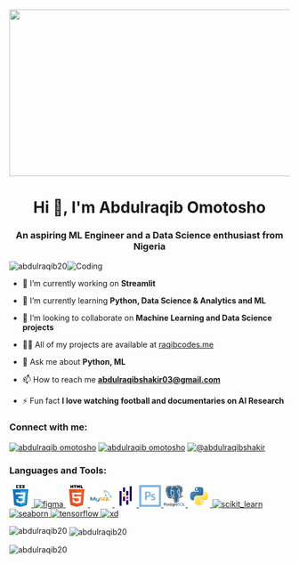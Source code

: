 <h1><img align="center" alt="" width="1000" height="300" src="https://media2.giphy.com/media/ko7twHhomhk8E/giphy.gif?cid=790b7611614ac06dbeb4a524d744494d67898204ec45c6ae&rid=giphy.gif&ct=g"></h1>
<h1 align="center">Hi 👋, I'm Abdulraqib Omotosho</h1>
<h3 align="center">An aspiring ML Engineer and a Data Science enthusiast from Nigeria</h3>
<img align="right" alt="Coding" width="400" src="https://cdn.dribbble.com/users/1019864/screenshots/3079099/codeloop.gif">

<p align="left"> <img src="https://komarev.com/ghpvc/?username=abdulraqib20&label=Profile%20views&color=0e75b6&style=flat" alt="abdulraqib20" /> </p>

- 🔭 I’m currently working on **Streamlit**

- 🌱 I’m currently learning **Python, Data Science & Analytics and ML**

- 👯 I’m looking to collaborate on **Machine Learning and Data Science projects**

- 👨‍💻 All of my projects are available at [raqibcodes.me](raqibcodes.me)

- 💬 Ask me about **Python, ML**

- 📫 How to reach me **abdulraqibshakir03@gmail.com**

- ⚡ Fun fact **I love watching football and documentaries on AI Research**

<h3 align="left">Connect with me:</h3>
<p align="left">
<a href="https://linkedin.com/in/abdulraqib omotosho" target="blank"><img align="center" src="https://raw.githubusercontent.com/rahuldkjain/github-profile-readme-generator/master/src/images/icons/Social/linked-in-alt.svg" alt="abdulraqib omotosho" height="30" width="40" /></a>
<a href="https://kaggle.com/abdulraqib omotosho" target="blank"><img align="center" src="https://raw.githubusercontent.com/rahuldkjain/github-profile-readme-generator/master/src/images/icons/Social/kaggle.svg" alt="abdulraqib omotosho" height="30" width="40" /></a>
<a href="https://medium.com/@abdulraqibshakir" target="blank"><img align="center" src="https://raw.githubusercontent.com/rahuldkjain/github-profile-readme-generator/master/src/images/icons/Social/medium.svg" alt="@abdulraqibshakir" height="30" width="40" /></a>
</p>

<h3 align="left">Languages and Tools:</h3>
<p align="left"> <a href="https://www.w3schools.com/css/" target="_blank" rel="noreferrer"> <img src="https://raw.githubusercontent.com/devicons/devicon/master/icons/css3/css3-original-wordmark.svg" alt="css3" width="40" height="40"/> </a> <a href="https://www.figma.com/" target="_blank" rel="noreferrer"> <img src="https://www.vectorlogo.zone/logos/figma/figma-icon.svg" alt="figma" width="40" height="40"/> </a> <a href="https://www.w3.org/html/" target="_blank" rel="noreferrer"> <img src="https://raw.githubusercontent.com/devicons/devicon/master/icons/html5/html5-original-wordmark.svg" alt="html5" width="40" height="40"/> </a> <a href="https://www.mysql.com/" target="_blank" rel="noreferrer"> <img src="https://raw.githubusercontent.com/devicons/devicon/master/icons/mysql/mysql-original-wordmark.svg" alt="mysql" width="40" height="40"/> </a> <a href="https://pandas.pydata.org/" target="_blank" rel="noreferrer"> <img src="https://raw.githubusercontent.com/devicons/devicon/2ae2a900d2f041da66e950e4d48052658d850630/icons/pandas/pandas-original.svg" alt="pandas" width="40" height="40"/> </a> <a href="https://www.photoshop.com/en" target="_blank" rel="noreferrer"> <img src="https://raw.githubusercontent.com/devicons/devicon/master/icons/photoshop/photoshop-line.svg" alt="photoshop" width="40" height="40"/> </a> <a href="https://www.postgresql.org" target="_blank" rel="noreferrer"> <img src="https://raw.githubusercontent.com/devicons/devicon/master/icons/postgresql/postgresql-original-wordmark.svg" alt="postgresql" width="40" height="40"/> </a> <a href="https://www.python.org" target="_blank" rel="noreferrer"> <img src="https://raw.githubusercontent.com/devicons/devicon/master/icons/python/python-original.svg" alt="python" width="40" height="40"/> </a> <a href="https://scikit-learn.org/" target="_blank" rel="noreferrer"> <img src="https://upload.wikimedia.org/wikipedia/commons/0/05/Scikit_learn_logo_small.svg" alt="scikit_learn" width="40" height="40"/> </a> <a href="https://seaborn.pydata.org/" target="_blank" rel="noreferrer"> <img src="https://seaborn.pydata.org/_images/logo-mark-lightbg.svg" alt="seaborn" width="40" height="40"/> </a> <a href="https://www.tensorflow.org" target="_blank" rel="noreferrer"> <img src="https://www.vectorlogo.zone/logos/tensorflow/tensorflow-icon.svg" alt="tensorflow" width="40" height="40"/> </a> <a href="https://www.adobe.com/products/xd.html" target="_blank" rel="noreferrer"> <img src="https://cdn.worldvectorlogo.com/logos/adobe-xd.svg" alt="xd" width="40" height="40"/> </a> </p>

<p><img align="left" src="https://github-readme-stats.vercel.app/api/top-langs?username=abdulraqib20&show_icons=true&locale=en&layout=compact" alt="abdulraqib20" /></p>

<p>&nbsp;<img align="center" src="https://github-readme-stats.vercel.app/api?username=abdulraqib20&show_icons=true&locale=en" alt="abdulraqib20" /></p>

<p><img align="center" src="https://github-readme-streak-stats.herokuapp.com/?user=abdulraqib20&" alt="abdulraqib20" /></p>
